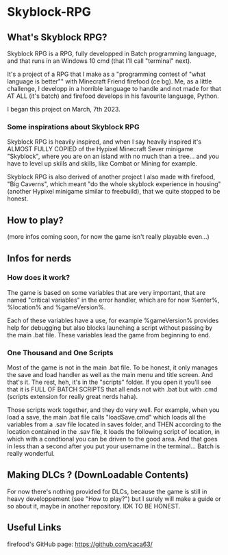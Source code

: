 # Skyblock-RPG

## What's Skyblock RPG?
Skyblock RPG is a RPG, fully developped in Batch programming language, and that runs in an Windows 10 cmd (that I'll call "terminal" next).

It's a project of a RPG that I make as a "programming contest of "what language is better"" with Minecraft Friend firefood (ce bg). Me, as a little challenge, I developp in a horrible language to handle and not made for that AT ALL (it's batch) and firefood develops in his favourite language, Python.

I began this project on March, 7th 2023.

### Some inspirations about Skyblock RPG
Skyblock RPG is heavily inspired, and when I say heavily inspired it's ALMOST FULLY COPIED of the Hypixel Minecraft Sever minigame "Skyblock", where you are on an island with no much than a tree... and you have to level up skills and skills, like Combat or Mining for example.

Skyblock RPG is also derived of another project I also made with firefood, "Big Caverns", which meant "do the whole skyblock experience in housing" (another Hypixel minigame similar to freebuild), that we quite stopped to be honest.

## How to play?
(more infos coming soon, for now the game isn't really playable even...)

## Infos for nerds
### How does it work?
The game is based on some variables that are very important, that are named "critical variables" in the error handler, which are for now %enter%, %location% and %gameVersion%.

Each of these variables have a use, for example %gameVersion% provides help for debugging but also blocks launching a script without passing by the main .bat file.
These variables lead the game from beginning to end.

### One Thousand and One Scripts
Most of the game is not in the main .bat file. To be honest, it only manages the save and load handler as well as the main menu and title screen. And that's it. The rest, heh, it's in the "scripts" folder. If you open it you'll see that it is FULL OF BATCH SCRIPTS that all ends not with .bat but with .cmd (scripts extension for really great nerds haha).

Those scripts work together, and they do very well. For example, when you load a save, the main .bat file calls "loadSave.cmd" which loads all the variables from a .sav file located in saves folder, and THEN according to the location contained in the .sav file, it loads the following script of location, in which with a condtional you can be driven to the good area. And that goes in less than a second after you put your username in the terminal... Batch is really wonderful.

## Making DLCs ? (DownLoadable Contents)
For now there's nothing provided for DLCs, because the game is still in heavy developpement (see "How to play?") but I surely will make a guide or so about it, maybe in another repository. IDK TO BE HONEST.

## Useful Links
firefood's GitHub page: https://github.com/caca63/
